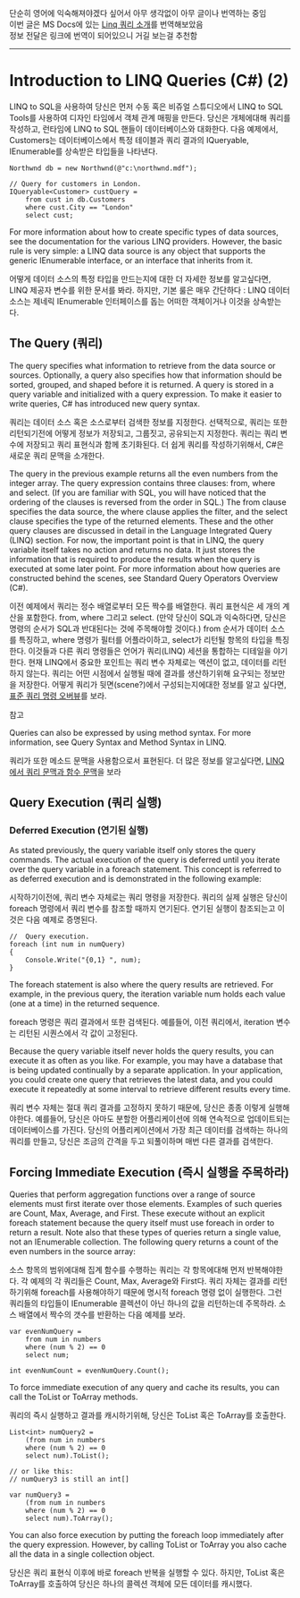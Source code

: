 단순히 영어에 익숙해져야겠다 싶어서 아무 생각없이 아무 글이나 번역하는 중임  
이번 글은 MS Docs에 있는 [Linq 쿼리 소개](https://docs.microsoft.com/ko-kr/dotnet/csharp/programming-guide/concepts/linq/introduction-to-linq-queries)를 번역해보았음  
정보 전달은 링크에 번역이 되어있으니 거길 보는걸 추천함  

-----------------------------------------

# Introduction to LINQ Queries (C#) (2)

LINQ to SQL을 사용하여 당신은 먼저 수동 혹은 비쥬얼 스튜디오에서 LINQ to SQL Tools를 사용하여 디자인 타임에서 객체 관계 매핑을 만든다. 당신은 개체에대해 쿼리를 작성하고, 런타임에 LINQ to SQL 핸들이 데이터베이스와 대화한다. 다음 예제에서, Customers는 데이터베이스에서 특정 테이블과 쿼리 결과의 IQueryable<T>, IEnumerable<T>를 상속받은 타입들을 나타낸다.  

    Northwnd db = new Northwnd(@"c:\northwnd.mdf");  
    
    // Query for customers in London.  
    IQueryable<Customer> custQuery =  
        from cust in db.Customers  
        where cust.City == "London"  
        select cust; 

For more information about how to create specific types of data sources, see the documentation for the various LINQ providers. However, the basic rule is very simple: a LINQ data source is any object that supports the generic IEnumerable<T> interface, or an interface that inherits from it.

어떻게 데이터 소스의 특정 타입을 만드는지에 대한 더 자세한 정보를 알고싶다면, LINQ 제공자 변수를 위한 문서를 봐라. 하지만, 기본 룰은 매우 간단하다 : LINQ 데이터 소스는 제네릭 IEnumerable<T> 인터페이스를 돕는 어떠한 객체이거나 이것을 상속받는다.

## The Query (쿼리)

The query specifies what information to retrieve from the data source or sources. Optionally, a query also specifies how that information should be sorted, grouped, and shaped before it is returned. A query is stored in a query variable and initialized with a query expression. To make it easier to write queries, C# has introduced new query syntax.  

쿼리는 데이터 소스 혹은 소스로부터 검색한 정보를 지정한다. 선택적으로, 쿼리는 또한 리턴되기전에 어떻게 정보가 저장되고, 그룹짓고, 공유되는지 지정한다. 쿼리는 쿼리 변수에 저장되고 쿼리 표현식과 함께 초기화된다. 더 쉽게 쿼리를 작성하기위해서, C#은 새로운 쿼리 문맥을 소개한다.  


The query in the previous example returns all the even numbers from the integer array. The query expression contains three clauses: from, where and select. (If you are familiar with SQL, you will have noticed that the ordering of the clauses is reversed from the order in SQL.) The from clause specifies the data source, the where clause applies the filter, and the select clause specifies the type of the returned elements. These and the other query clauses are discussed in detail in the Language Integrated Query (LINQ) section. For now, the important point is that in LINQ, the query variable itself takes no action and returns no data. It just stores the information that is required to produce the results when the query is executed at some later point. For more information about how queries are constructed behind the scenes, see Standard Query Operators Overview (C#).

이전 예제에서 쿼리는 정수 배열로부터 모든 짝수를 배열한다. 쿼리 표현식은 세 개의 계산을 포함한다. from, where 그리고 select. 
(만약 당신이 SQL과 익숙하다면, 당신은 명령의 순서가 SQL과 반대된다는 것에 주목해야할 것이다.) from 순서가 데이터 소스를 특징하고, where 명령가 필터를 어플라이하고, select가 리턴될 항목의 타입을 특징한다. 이것들과 다른 쿼리 명령들은 언어가 쿼리(LINQ) 세션을 통합하는 디테일을 야기한다. 현재 LINQ에서 중요한 포인트는 쿼리 변수 자체로는 액션이 없고, 데이터를 리턴하지 않는다. 쿼리는 어떤 시점에서 실행될 때에 결과를 생산하기위해 요구되는 정보만을 저장한다. 어떻게 쿼리가 뒷면(scene?)에서 구성되는지에대한 정보를 알고 싶다면, [표준 쿼리 명령 오버뷰](https://docs.microsoft.com/ko-kr/dotnet/csharp/programming-guide/concepts/linq/standard-query-operators-overview)를 보라.

 참고

Queries can also be expressed by using method syntax. For more information, see Query Syntax and Method Syntax in LINQ.  

쿼리가 또한 메소드 문맥을 사용함으로서 표현된다. 더 많은 정보를 알고싶다면, [LINQ에서 쿼리 문맥과 함수 문맥](https://docs.microsoft.com/ko-kr/dotnet/csharp/programming-guide/concepts/linq/query-syntax-and-method-syntax-in-linq)을 보라

## Query Execution (쿼리 실행)

### Deferred Execution (연기된 실행)

As stated previously, the query variable itself only stores the query commands. The actual execution of the query is deferred until you iterate over the query variable in a foreach statement. This concept is referred to as deferred execution and is demonstrated in the following example:

시작하기이전에, 쿼리 변수 자체로는 쿼리 명령을 저장한다. 쿼리의 실제 실행은 당신이 foreach 명령에서 쿼리 변수를 참조할 때까지 연기된다. 연기된 실행이 참조되는고 이것은 다음 예제로 증명된다.

    //  Query execution.
    foreach (int num in numQuery)
    {
        Console.Write("{0,1} ", num);
    }


The foreach statement is also where the query results are retrieved. For example, in the previous query, the iteration variable num holds each value (one at a time) in the returned sequence.

foreach 명령은 쿼리 결과에서 또한 검색된다. 예를들어, 이전 쿼리에서, iteration 변수는 리턴된 시퀀스에서 각 값이 고정된다. 

Because the query variable itself never holds the query results, you can execute it as often as you like. For example, you may have a database that is being updated continually by a separate application. In your application, you could create one query that retrieves the latest data, and you could execute it repeatedly at some interval to retrieve different results every time.

쿼리 변수 자체는 절대 쿼리 결과를 고정하지 못하기 때문에, 당신은 종종 이렇게 실행해야한다. 예를들어, 당신은 아마도 분할한 어플리케이션에 의해 연속적으로 업데이트되는 데이터베이스를 가진다. 당신의 어플리케이션에서 가장 최근 데이터를 검색하는 하나의 쿼리를 만들고, 당신은 조금의 간격을 두고 되풀이하며 매번 다른 결과를 검색한다.

## Forcing Immediate Execution (즉시 실행을 주목하라)

Queries that perform aggregation functions over a range of source elements must first iterate over those elements. Examples of such queries are Count, Max, Average, and First. These execute without an explicit foreach statement because the query itself must use foreach in order to return a result. Note also that these types of queries return a single value, not an IEnumerable collection. The following query returns a count of the even numbers in the source array:

소스 항목의 범위에대해 집계 함수를 수행하는 쿼리는 각 항목에대해 먼저 반복해야한다. 각 예제의 각 쿼리들은 Count, Max, Average와 First다. 쿼리 자체는 결과를 리턴하기위해 foreach를 사용해야하기 때문에 명시적 foreach 명령 없이 실행한다. 그런 쿼리들의 타입들이 IEnumerable 콜렉션이 아닌 하나의 값을 리턴하는데 주목하라. 소스 배열에서 짝수의 갯수를 반환하는 다음 예제를 보라.

    var evenNumQuery =
        from num in numbers
        where (num % 2) == 0
        select num;

    int evenNumCount = evenNumQuery.Count();

To force immediate execution of any query and cache its results, you can call the ToList or ToArray methods.  

쿼리의 즉시 실행하고 결과를 캐시하기위해, 당신은 ToList 혹은 ToArray를 호출한다.

    List<int> numQuery2 =
        (from num in numbers
        where (num % 2) == 0
        select num).ToList();

    // or like this:
    // numQuery3 is still an int[]

    var numQuery3 =
        (from num in numbers
        where (num % 2) == 0
        select num).ToArray();

You can also force execution by putting the foreach loop immediately after the query expression. However, by calling ToList or ToArray you also cache all the data in a single collection object.

당신은 쿼리 표현식 이후에 바로 foreach 반복을 실행할 수 있다. 하지만, ToList 혹은 ToArray를 호출하여 당신은 하나의 콜렉션 객체에 모든 데이터를 캐시했다.
